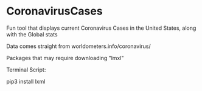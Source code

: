 # CoronavirusCases

Fun tool that displays current Coronavirus Cases in the United States, along with the Global stats

Data comes straight from worldometers.info/coronavirus/


Packages that may require downloading "lmxl"

Terminal Script:

pip3 install lxml
